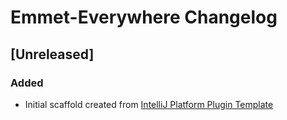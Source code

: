 <!-- Keep a Changelog guide -> https://keepachangelog.com -->

# Emmet-Everywhere Changelog

## [Unreleased]
### Added
- Initial scaffold created from [IntelliJ Platform Plugin Template](https://github.com/JetBrains/intellij-platform-plugin-template)
